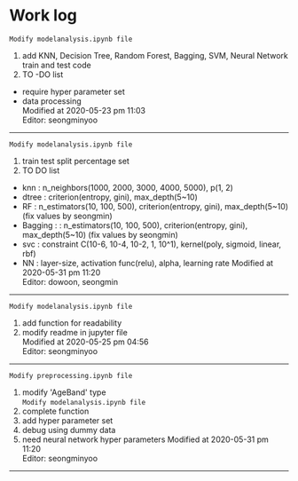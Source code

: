 # Work log
`Modify modelanalysis.ipynb file`
1. add KNN, Decision Tree, Random Forest, Bagging, SVM, Neural Network train and test code   
2. TO -DO list   
+ require hyper parameter set   
+ data processing   
Modified at 2020-05-23 pm 11:03   
Editor: seongminyoo   
***
`Modify modelanalysis.ipynb file`
1. train test split percentage set
2. TO DO list
+ knn   : n_neighbors(1000, 2000, 3000, 4000, 5000), p(1, 2)
+ dtree : criterion(entropy, gini), max_depth(5~10)
+ RF    : n_estimators(10, 100, 500), criterion(entropy, gini), max_depth(5~10) (fix values by seongmin)
+ Bagging : : n_estimators(10, 100, 500), criterion(entropy, gini), max_depth(5~10) (fix values by seongmin)
+ svc   : constraint C(10-6, 10-4, 10-2, 1, 10^1), kernel(poly, sigmoid, linear, rbf)
+ NN    : layer-size, activation func(relu), alpha, learning rate 
Modified at 2020-05-31 pm 11:20   
Editor: dowoon, seongmin
***
`Modify modelanalysis.ipynb file`
1. add function for readability   
2. modify readme in jupyter file   
Modified at 2020-05-25 pm 04:56      
Editor: seongminyoo   
***
`Modify preprocessing.ipynb file`
1. modify 'AgeBand' type   
`Modify modelanalysis.ipynb file`
1. complete function 
2. add hyper parameter set   
3. debug using dummy data
4. need neural network hyper parameters
Modified at 2020-05-31 pm 11:20      
Editor: seongminyoo
***

